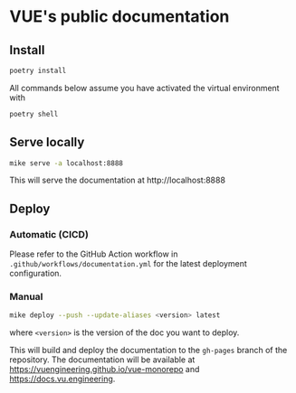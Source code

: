 # VUE's public documentation

## Install

```bash
poetry install
```

All commands below assume you have activated the virtual environment with

```bash
poetry shell
```


## Serve locally

```bash
mike serve -a localhost:8888
```

This will serve the documentation at http://localhost:8888

## Deploy

### Automatic (CICD)

Please refer to the GitHub Action workflow in `.github/workflows/documentation.yml` for the latest deployment configuration.

### Manual

```bash
mike deploy --push --update-aliases <version> latest
```

where `<version>` is the version of the doc you want to deploy.

This will build and deploy the documentation to the `gh-pages` branch of the repository. The documentation will be available at https://vuengineering.github.io/vue-monorepo and
https://docs.vu.engineering.
